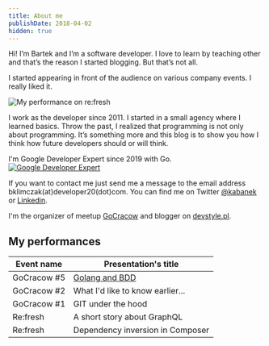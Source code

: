 ```yaml
---
title: About me
publishDate: 2018-04-02
hidden: true
---
```


Hi! I’m Bartek and I’m a software developer. I love to learn by teaching other and that’s the reason I started blogging. But that’s not all.

I started appearing in front of the audience on various company events. I really liked it.

![My performance on re:fresh](/images/refresh01.jpeg)

I work as the developer since 2011. I started in a small agency where I learned basics. Throw the past, I realized that programming is not only about programming. It’s something more and this blog is to show you how I think how future developers should or will think.

I'm Google Developer Expert since 2019 with Go.
[![Google Developer Expert](/images/go-budge.png)](https://google-developers.appspot.com/community/experts/directory/profile/profile-bart_C5_82omiej_klimczak)


If you want to contact me just send me a message to the email address bklimczak(at)developer20(dot)com. You can find me on Twitter [@kabanek](https://twitter.com/kabanek) or [Linkedin](https://www.linkedin.com/in/bart%C5%82omiej-klimczak/).

I'm the organizer of meetup [GoCracow](https://www.meetup.com/pl-PL/GoCracow/) and blogger on [devstyle.pl](https://devstyle.pl/author/bartlomiej-klimczak/).

## My performances

| Event name  | Presentation's title |
|---|---|
| GoCracow #5 | [Golang and BDD](https://www.youtube.com/watch?v=G-wWOitDZAU) |
| GoCracow #2 | What I'd like to know earlier... |
| GoCracow #1 | GIT under the hood |
| Re:fresh | A short story about GraphQL |
| Re:fresh | Dependency inversion in Composer |
